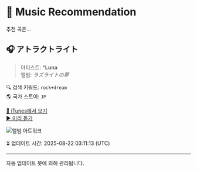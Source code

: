 
# 🎵 Music Recommendation

추천 곡은...

## 🎧 アトラクトライト  
> 아티스트: ***Luna**  
> 앨범: _ラズライトの夢_  

🔍 검색 키워드: `rock+dream`  
🌎 국가 스토어: `JP`

[🔗 iTunes에서 보기](https://music.apple.com/jp/album/%E3%82%A2%E3%83%88%E3%83%A9%E3%82%AF%E3%83%88%E3%83%A9%E3%82%A4%E3%83%88/1460366246?i=1460366255&uo=4)  
[▶️ 미리 듣기](https://audio-ssl.itunes.apple.com/itunes-assets/AudioPreview125/v4/fb/c4/95/fbc4955f-d304-5d33-49ce-390595f53d03/mzaf_16324038447182767146.plus.aac.p.m4a)

![앨범 아트워크](https://is1-ssl.mzstatic.com/image/thumb/Music124/v4/f2/19/8d/f2198dc0-6ce0-4e6f-1742-d1a9ba9584cb/4511820-94808.jpg/100x100bb.jpg)

⏳ 업데이트 시간: 2025-08-22 03:11:13 (UTC)

---
자동 업데이트 봇에 의해 관리됩니다.
